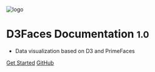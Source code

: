 ![logo](/resources/images/cover-logo.svg)

# D3Faces Documentation <small>1.0</small>

- Data visualization based on D3 and PrimeFaces

[Get Started](#main)
[GitHub](https://github.com/d3faces/d3faces)
